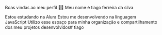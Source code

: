 Boas vindas ao meu perfil 💙💙
Meu nome é tiago ferreira da silva 

Estou estudando na Alura
Estou me desenvolvendo na linguagem JavaScript
Utilizo esse espaço para minha organização e compartilhamento dos meu projetos desenvolvidos# tiago
